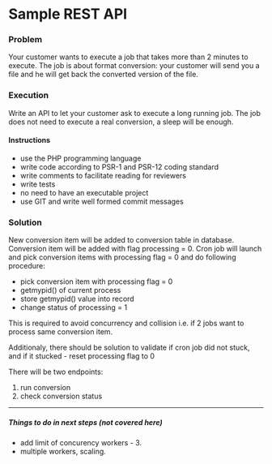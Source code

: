# Sample REST API

### Problem
Your customer wants to execute a job that takes more than 2 minutes to execute.
The job is about format conversion: your customer will send you a file and he will get back
the converted version of the file.

### Execution 
Write an API to let your customer ask to execute a long running job.
The job does not need to execute a real conversion, a sleep will be enough.

#### Instructions
* use the PHP programming language
* write code according to PSR-1 and PSR-12 coding standard
* write comments to facilitate reading for reviewers
* write tests
* no need to have an executable project
* use GIT and write well formed commit messages


### Solution
New conversion item will be added to conversion table in database.
Conversion item will be added with flag processing = 0.
Cron job will launch and pick conversion items with processing flag = 0 and do following procedure:
* pick conversion item with processing flag = 0
* getmypid() of current process 
* store getmypid() value into record
* change status of processing = 1

This is required to avoid concurrency and collision i.e. if 2 jobs want to process same conversion item.

Additionaly, there should be solution to validate if cron job did not stuck, 
and if it stucked - reset processing flag to 0

There will be two endpoints:
1. run conversion
2. check conversion status

---
##### Things to do in next steps (not covered here)
* add limit of concurency workers - 3.
* multiple workers, scaling.  
